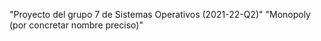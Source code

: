 "Proyecto del grupo 7 de Sistemas Operativos (2021-22-Q2)" 
"Monopoly (por concretar nombre preciso)" 
